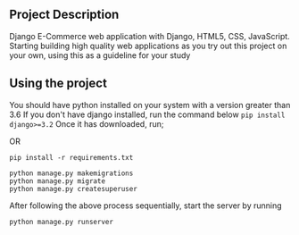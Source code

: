 ## Project Description

Django E-Commerce web application with Django, HTML5, CSS, JavaScript.
Starting building high quality web applications as you try out this project on your own, using this as a guideline for your study

## Using the project
You should have python installed on your system with a version greater than 3.6
If you don't have django installed, run the command below
`pip install django>=3.2`
Once it has downloaded, run;

OR

`pip install -r requirements.txt`

```
python manage.py makemigrations
python manage.py migrate
python manage.py createsuperuser
```
After following the above process sequentially, start the server by running

`python manage.py runserver`